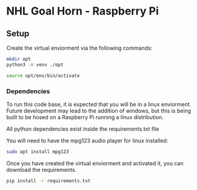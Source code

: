 # NHL Goal Horn - Raspberry Pi

## Setup

Create the virtual enviorment via the following commands:

```bash
mkdir opt
python3 -m venv ./opt
```

```bash
source opt/env/bin/activate
```

### Dependencies

To run this code base, it is expected that you will be in a linux enviorment. Future development may lead to the addition of windows, but this is being built to be hosed on a Raspberry Pi running a linux distribution.

All python dependencies exist inside the requirements.txt file

You will need to have the mpg123 audio player for linux installed:

```bash
sudo apt install mpg123
```

Once you have created the virtual enviorment and activated it, you can download the requirements.

```bash 
pip install -r requirements.txt
```
